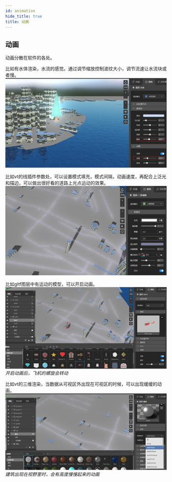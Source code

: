 ```yaml
---
id: animation
hide_title: true
title: 动画
---
```


## 动画

动画分散在软件的各处。

比如有水体渲染，水流的感觉。通过调节缩放控制波纹大小，调节流速让水流块或者慢。
![动画](../assets/animation-1.png)

比如vt的线插件参数处，可以设置模式填充，模式间隔，动画速度，再配合上泛光和描边，可以做出很好看的道路上光点运动的效果。
![动画](../assets/animation-2.png)

比如gltf图层中有运动的模型，可以开启动画。
![动画](../assets/animation-3.png)
*开启动画后，飞机的螺旋会转动*

比如vt的三维渲染，当数据从可视区外出现在可视区的时候，可以出现缓缓的动画。
![动画](../assets/animation-4.png)
*建筑出现在视野里时，会有高度慢慢起来的动画*

